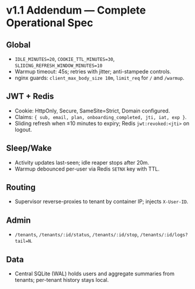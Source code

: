 # v1.1 Addendum — Complete Operational Spec

## Global
- `IDLE_MINUTES=20`, `COOKIE_TTL_MINUTES=30`, `SLIDING_REFRESH_WINDOW_MINUTES=10`
- Warmup timeout: 45s; retries with jitter; anti-stampede controls.
- nginx guards: `client_max_body_size 10m`, `limit_req` for `/` and `/warmup`.

## JWT + Redis
- Cookie: HttpOnly, Secure, SameSite=Strict, Domain configured.
- Claims: `{ sub, email, plan, onboarding_completed, jti, iat, exp }`.
- Sliding refresh when ≤10 minutes to expiry; Redis `jwt:revoked:<jti>` on logout.

## Sleep/Wake
- Activity updates last-seen; idle reaper stops after 20m.
- Warmup debounced per-user via Redis `SETNX` key with TTL.

## Routing
- Supervisor reverse-proxies to tenant by container IP; injects `X-User-ID`.

## Admin
- `/tenants`, `/tenants/:id/status`, `/tenants/:id/stop`, `/tenants/:id/logs?tail=N`.

## Data
- Central SQLite (WAL) holds users and aggregate summaries from tenants; per-tenant history stays local.
